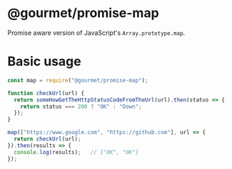 # @gourmet/promise-map

Promise aware version of JavaScript's `Array.prototype.map`.

# Basic usage

```js
const map = require("@gourmet/promise-map");

function checkUrl(url) {
  return someHowGetTheHttpStatusCodeFromTheUrl(url).then(status => {
    return status === 200 ? "OK" : "Down";
  });
}

map(["https://www.google.com", "https://github.com"], url => {
  return checkUrl(url);
}).then(results => {
  console.log(results);   // ["OK", "OK"]
});
```
